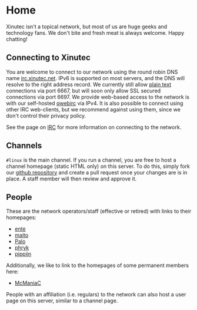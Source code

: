 Home
====

Xinutec isn't a topical network, but most of us are huge geeks and technology
fans. We don't bite and fresh meat is always welcome. Happy chatting!

Connecting to Xinutec
---------------------

You are welcome to connect to our network using the round robin DNS name
[irc.xinutec.net](ircs://irc.xinutec.net/linux). IPv6 is supported on most
servers, and the DNS will resolve to the right address record. We currently
still allow [plain text](irc://irc.xinutec.net/linux) connections via port
6667, but will soon only allow SSL secured connections via port 6697.  We
provide web-based access to the network is with our self-hosted
[qwebirc](http://qwebirc.xinutec.net/) via IPv4. It is also possible to
connect using other IRC web-clients, but we recommend against using them,
since we don't control their privacy policy.

See the page on [IRC](irc) for more information on connecting to the network.

Channels
--------

`#linux` is the main channel. If you run a channel, you are free to host a
channel homepage (static HTML only) on this server. To do this, simply fork
our [github repository](https://github.com/xinutec/xinutec.github.io/) and
create a pull request once your changes are is in place. A staff member will
then review and approve it.

People
------

These are the network operators/staff (effective or retired) with links to
their homepages:

- [ente](http://barfooze.de/)
- [maito](http://maito.name/)
- [Palo](http://des-grauens.de/)
- [phryk](http://phryk.net/)
- [pippijn](http://xinutec.org/~pippijn)

Additionally, we like to link to the homepages of some permanent members here:

- [McManiaC](https://nils.cc/)

People with an affiliation (i.e. regulars) to the network can also host a user
page on this server, similar to a channel page.
